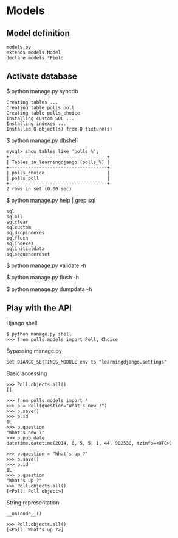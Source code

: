 Models
======

Model definition
----------------

    models.py
    extends models.Model
    declare models.*Field

Activate database
-----------------

$ python manage.py syncdb

    Creating tables ...
    Creating table polls_poll
    Creating table polls_choice
    Installing custom SQL ...
    Installing indexes ...
    Installed 0 object(s) from 0 fixture(s)

$ python manage.py dbshell

    mysql> show tables like 'polls_%';
    +------------------------------------+
    | Tables_in_learningdjango (polls_%) |
    +------------------------------------+
    | polls_choice                       |
    | polls_poll                         |
    +------------------------------------+
    2 rows in set (0.00 sec)

$ python manage.py help | grep sql

    sql
    sqlall
    sqlclear
    sqlcustom
    sqldropindexes
    sqlflush
    sqlindexes
    sqlinitialdata
    sqlsequencereset

$ python manage.py validate -h

$ python manage.py flush -h

$ python manage.py dumpdata -h


Play with the API
-----------------

Django shell

    $ python manage.py shell
    >>> from polls.models import Poll, Choice

Bypassing manage.py

    Set DJANGO_SETTINGS_MODULE env to "learningdjango.settings"

Basic accessing

    >>> Poll.objects.all()
    []

    >>> from polls.models import *
    >>> p = Poll(question="What's new ?")
    >>> p.save()
    >>> p.id
    1L
    >>> p.question
    "What's new ?"
    >>> p.pub_date
    datetime.datetime(2014, 8, 5, 5, 1, 44, 902538, tzinfo=<UTC>)

    >>> p.question = "What's up ?"
    >>> p.save()
    >>> p.id
    1L
    >>> p.question
    "What's up ?"
    >>> Poll.objects.all()
    [<Poll: Poll object>]

String representation

    __unicode__()

    >>> Poll.objects.all()
    [<Poll: What's up ?>]
